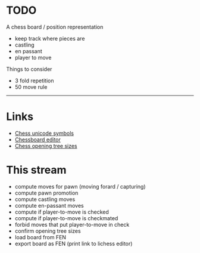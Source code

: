 
# TODO

A chess board / position representation
- keep track where pieces are
- castling
- en passant
- player to move

Things to consider
- 3 fold repetition
- 50 move rule

---

# Links
- [Chess unicode symbols](https://en.wikipedia.org/wiki/Chess_symbols_in_Unicode)
- [Chessboard editor](https://lichess.org/editor)
- [Chess opening tree sizes](https://www.chessprogramming.org/Perft_Results)

# This stream
- compute moves for pawn (moving forard / capturing)
- compute pawn promotion
- compute castling moves
- compute en-passant moves
- compute if player-to-move is checked
- compute if player-to-move is checkmated
- forbid moves that put player-to-move in check
- confirm opening tree sizes
- load board from FEN
- export board as FEN (print link to lichess editor)
